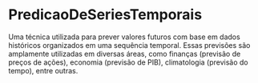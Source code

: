 # PredicaoDeSeriesTemporais
Uma técnica utilizada para prever valores futuros com base em dados históricos organizados em uma sequência temporal. Essas previsões são amplamente utilizadas em diversas áreas, como finanças (previsão de preços de ações), economia (previsão de PIB), climatologia (previsão do tempo), entre outras.
